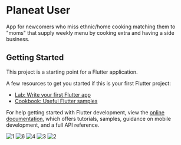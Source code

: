 # Planeat User

App for newcomers who miss ethnic/home cooking  matching them to "moms" that supply weekly menu by cooking extra and having a side business.

## Getting Started

This project is a starting point for a Flutter application.

A few resources to get you started if this is your first Flutter project:

- [Lab: Write your first Flutter app](https://docs.flutter.dev/get-started/codelab)
- [Cookbook: Useful Flutter samples](https://docs.flutter.dev/cookbook)

For help getting started with Flutter development, view the
[online documentation](https://docs.flutter.dev/), which offers tutorials,
samples, guidance on mobile development, and a full API reference.


![1](https://user-images.githubusercontent.com/68941766/230794283-6e0571fa-7f86-4205-9277-865201072833.jpg)
![6](https://user-images.githubusercontent.com/68941766/230794284-de33a0d7-d51d-427d-981e-a862e47b9489.jpg)
![4](https://user-images.githubusercontent.com/68941766/230794285-e6e5baa1-d3c7-49dc-8c68-36662354c3cf.jpg)
![3](https://user-images.githubusercontent.com/68941766/230794286-f36b9395-c623-4268-8d99-cedce0cc9559.jpg)
![2](https://user-images.githubusercontent.com/68941766/230794288-a3f15d61-aca6-45c9-8f25-59ddc0c5d0f5.jpg)
